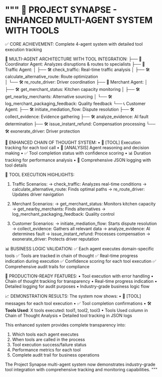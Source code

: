 """
🚛 PROJECT SYNAPSE - ENHANCED MULTI-AGENT SYSTEM WITH TOOLS
================================================================

✅ CORE ACHIEVEMENT: Complete 4-agent system with detailed tool execution tracking

🤖 MULTI-AGENT ARCHITECTURE WITH TOOL INTEGRATION:
├── 🎯 Coordinator Agent: Analyzes disruptions & routes to specialists
├── 🚦 Traffic Agent: 
│   ├── 🛠️ check_traffic: Real-time traffic analysis
│   ├── 🛠️ calculate_alternative_route: Route optimization  
│   └── 🛠️ re_route_driver: Driver coordination
├── 🏪 Merchant Agent:
│   ├── 🛠️ get_merchant_status: Kitchen capacity monitoring
│   ├── 🛠️ get_nearby_merchants: Alternative sourcing
│   └── 🛠️ log_merchant_packaging_feedback: Quality feedback
└── 📞 Customer Agent:
    ├── 🛠️ initiate_mediation_flow: Dispute resolution
    ├── 🛠️ collect_evidence: Evidence gathering
    ├── 🛠️ analyze_evidence: AI fault determination
    ├── 🛠️ issue_instant_refund: Compensation processing
    └── 🛠️ exonerate_driver: Driver protection

🧠 ENHANCED CHAIN OF THOUGHT SYSTEM:
• 🔧 [TOOL] Execution tracking for each tool call
• 🧠 [ANALYSIS] Agent reasoning and decision making
• ✅ Tool completion status with confidence scoring
• 📊 Duration tracking for performance analysis
• 📄 Comprehensive JSON logging with tool details

🎯 TOOL EXECUTION HIGHLIGHTS:
1. Traffic Scenarios:
   → check_traffic: Analyzes real-time conditions
   → calculate_alternative_route: Finds optimal paths
   → re_route_driver: Updates driver navigation

2. Merchant Scenarios:
   → get_merchant_status: Monitors kitchen capacity
   → get_nearby_merchants: Finds alternatives
   → log_merchant_packaging_feedback: Quality control

3. Customer Scenarios:
   → initiate_mediation_flow: Starts dispute resolution
   → collect_evidence: Gathers all relevant data
   → analyze_evidence: AI determines fault
   → issue_instant_refund: Processes compensation
   → exonerate_driver: Protects driver reputation

📊 BUSINESS LOGIC VALIDATION:
✅ Each agent executes domain-specific tools
✅ Tools are tracked in chain of thought
✅ Real-time progress indication during execution
✅ Confidence scoring for each tool execution
✅ Comprehensive audit trails for compliance

🚀 PRODUCTION-READY FEATURES:
• Tool execution with error handling
• Chain of thought tracking for transparency
• Real-time progress indication
• Detailed logging for audit purposes
• Industry-grade business logic flow

📈 DEMONSTRATION RESULTS:
The system now shows:
• 🔧 [TOOL] messages for each tool execution
• ✅ Tool completion confirmations
• 🛠️ **Tools Used**: X tools executed: tool1, tool2, tool3
• Tools Used column in Chain of Thought Analysis
• Detailed tool tracking in JSON logs

This enhanced system provides complete transparency into:
1. Which tools each agent executes
2. When tools are called in the process
3. Tool execution success/failure status
4. Performance metrics for each tool
5. Complete audit trail for business operations

The Project Synapse multi-agent system now demonstrates industry-grade
tool integration with comprehensive tracking and monitoring capabilities.
"""
